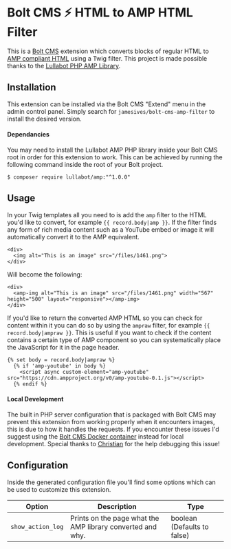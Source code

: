 # Bolt CMS ⚡ HTML to AMP HTML Filter

This is a [Bolt CMS](https://bolt.cm/) extension which converts blocks of regular HTML to [AMP compliant HTML](https://www.ampproject.org/) using a Twig filter. This project is made possible thanks to the [Lullabot PHP AMP Library](https://github.com/Lullabot/amp-library). 

## Installation
This extension can be installed via the Bolt CMS "Extend" menu in the admin control panel. Simply search for `jamesives/bolt-cms-amp-filter` to install the desired version.

#### Dependancies
You may need to install the Lullabot AMP PHP library inside your Bolt CMS root in order for this extension to work. This can be achieved by running the following command inside the root of your Bolt project.

```
$ composer require lullabot/amp:"^1.0.0"
```

## Usage
In your Twig templates all you need to is add the `amp` filter to the HTML you'd like to convert, for example `{{ record.body|amp }}`. If the filter finds any form of rich media content such as a YouTube embed or image it will automatically convert it to the AMP equivalent.

```
<div>
  <img alt="This is an image" src="/files/1461.png">
</div>
```

Will become the following:

```
<div>
  <amp-img alt="This is an image" src="/files/1461.png" width="567" height="500" layout="responsive"></amp-img>
</div>
```

If you'd like to return the converted AMP HTML so you can check for content within it you can do so by using the `ampraw` filter, for example `{{ record.body|ampraw }}`. This is useful if you want to check if the content contains a certain type of AMP component so you can systematically place the JavaScript for it in the page header.

```
{% set body = record.body|ampraw %}
  {% if 'amp-youtube' in body %}
    <script async custom-element="amp-youtube" src="https://cdn.ampproject.org/v0/amp-youtube-0.1.js"></script>   
  {% endif %}
```

#### Local Development
The built in PHP server configuration that is packaged with Bolt CMS may prevent this extension from working properly when it encounters images, this is due to how it handles the requests. If you encounter these issues I'd suggest using the [Bolt CMS Docker container](https://github.com/rossriley/docker-bolt) instead for local development. Special thanks to [Christian](https://github.com/CristianAThompson) for the help debugging this issue! 

## Configuration
Inside the generated configuration file you'll find some options which can be used to customize this extension.

| Option | Description | Type |
| ------------- | ------------- | ------------- |
| `show_action_log`  |  Prints on the page what the AMP library converted and why. | boolean (Defaults to false) |
